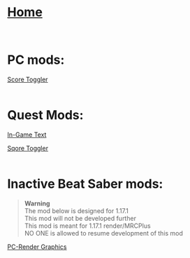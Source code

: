 # [Home](https://cgray1234.github.io/index.html)  
<br/>

# PC mods:  
[Score Toggler](https://github.com/CGray1234/ScoreToggler-PC/)  
<br/>

# Quest Mods:
[In-Game Text](https://github.com/CGray1234/InGameText)

[Sqore Toggler](https://github.com/CGray1234/SqoreToggler)  
<br/>

# Inactive Beat Saber mods:  
>**Warning**  
>The mod below is designed for 1.17.1  
>This mod will not be developed further  
>This mod is meant for 1.17.1 render/MRCPlus  
>NO ONE is allowed to resume development of this mod

[PC-Render Graphics](https://github.com/CGray1234/Quest-PC-Render-Graphics)